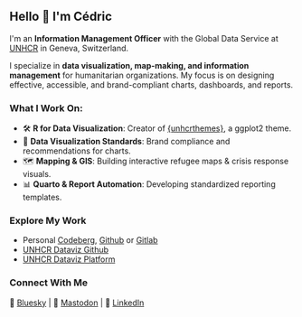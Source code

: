 ## Hello 👋 I'm Cédric

I'm an **Information Management Officer** with the Global Data Service at [UNHCR](https://www.unhcr.org/) in Geneva, Switzerland.

I specialize in **data visualization, map-making, and information management** for humanitarian organizations. My focus is on designing effective, accessible, and brand-compliant charts, dashboards, and reports.

### What I Work On:

- 🛠 **R for Data Visualization**: Creator of [{unhcrthemes}](https://github.com/unhcr-dataviz/unhcrthemes), a ggplot2 theme.
- 🎨 **Data Visualization Standards**: Brand compliance and recommendations for charts.
- 🗺 **Mapping & GIS**: Building interactive refugee maps & crisis response visuals.
- 📊 **Quarto & Report Automation**: Developing standardized reporting templates.

### Explore My Work

- Personal [Codeberg](https://codeberg.org/vidonne), [Github](https://github.com/vidonne) or [Gitlab](https://gitlab.com/vidonne)
- [UNHCR Dataviz Github](https://github.com/unhcr-dataviz)
- [UNHCR Dataviz Platform](https://dataviz.unhcr.org/)

### Connect With Me

🦋 [Bluesky](https://bsky.app/profile/cvidonne.bsky.social) | 🐘 [Mastodon](https://fosstodon.org/@cvidonne) | 💼 [LinkedIn](https://www.linkedin.com/in/cedricvidonne/)
